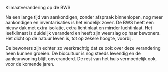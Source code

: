 Klimaatverandering op de BWS

Na een lange tijd van aankondigen, zonder afspraak binnenlopen, nog meer aankondigen en inventarisaties is het eindelijk zover. De BWS heeft een nieuw dak met extra isolatie, extra lichtinlaat en minder luchtinlaat. Het leefklimaat is duidelijk veranderd en heeft zijn weerslag op haar bewoners. Het dicht op de natuur leven is, tot op zekere hoogte, voorbij.

De bewoners zijn echter zo veerkrachtig dat ze ook over deze verandering heen kunnen groeien. De biocultuur is nog steeds levendig en de aanleunwoning blijft onveranderd. De rest van het huis vermoedelijk ook, voor de komende jaren.
